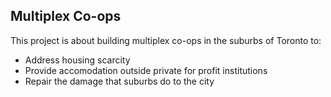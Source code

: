 ## Multiplex Co-ops

This project is about building multiplex co-ops in the suburbs of Toronto to:

- Address housing scarcity
- Provide accomodation outside private for profit institutions
- Repair the damage that suburbs do to the city
